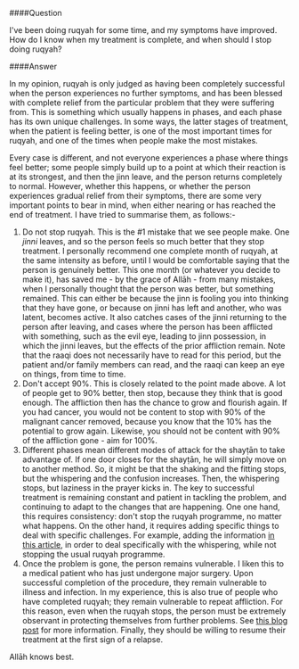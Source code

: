 [published: true]:/
[date: 2015-08-13]:/
[title: How Do I Know That My Treatment is Complete?]:/

####Question

I've been doing ruqyah for some time, and my symptoms have improved. How do I know when my treatment is complete, and when should I stop doing ruqyah?

####Answer

In my opinion, ruqyah is only judged as having been completely successful when the person experiences no further symptoms, and has been blessed with complete relief from the particular problem that they were suffering from. This is something which usually happens in phases, and each phase has its own unique challenges. In some ways, the latter stages of treatment, when the patient is feeling better, is one of the most important times for ruqyah, and one of the times when people make the most mistakes.

Every case is different, and not everyone experiences a phase where things feel better; some people simply build up to a point at which their reaction is at its strongest, and then the jinn leave, and the person returns completely to normal. However, whether this happens, or whether the person experiences gradual relief from their symptoms, there are some very important points to bear in mind, when either nearing or has reached the end of treatment. I have tried to summarise them, as follows:-

1. Do not stop ruqyah. This is the #1 mistake that we see people make. One *jinni* leaves, and so the person feels so much better that they stop treatment. I personally recommend one complete month of ruqyah, at the same intensity as before, until I would be comfortable saying that the person is genuinely better. This one month (or whatever you decide to make it), has saved me - by the grace of Allāh - from many mistakes, when I personally thought that the person was better, but something remained. This can either be because the jinn is fooling you into thinking that they have gone, or because on jinni has left and another, who was latent, becomes active. It also catches cases of the jinni returning to the person after leaving, and cases where the person has been afflicted with something, such as the evil eye, leading to jinn possession, in which the jinni leaves, but the effects of the prior affliction remain. Note that the raaqi does not necessarily have to read for this period, but the patient and/or family members can read, and the raaqi can keep an eye on things, from time to time.
2. Don't accept 90%. This is closely related to the point made above. A lot of people get to 90% better, then stop, because they think that is good enough. The affliction then has the chance to grow and flourish again. If you had cancer, you would not be content to stop with 90% of the malignant cancer removed, because you know that the 10% has the potential to grow again. Likewise, you should not be content with 90% of the affliction gone - aim for 100%.
3. Different phases mean different modes of attack for the shayṭān to take advantage of. If one door closes for the shayṭān, he will simply move on to another method. So, it might be that the shaking and the fitting stops, but the whispering and the confusion increases. Then, the whispering stops, but laziness in the prayer kicks in. The key to successful treatment is remaining constant and patient in tackling the problem, and continuing to adapt to the changes that are happening. One one hand, this requires consistency: don't stop the ruqyah programme, no matter what happens. On the other hand, it requires adding specific things to deal with specific challenges. For example, adding the information [in this article](http://muhammadtim.com/waswasah), in order to deal specifically with the whispering, while not stopping the usual ruqyah programme.
4. Once the problem is gone, the person remains vulnerable. I liken this to a medical patient who has just undergone major surgery. Upon successful completion of the procedure, they remain vulnerable to illness and infection. In my experience, this is also true of people who have completed ruqyah; they remain vulnerable to repeat affliction. For this reason, even when the ruqyah stops, the person must be extremely observant in protecting themselves from further problems. See [this blog post](http://muhammadtim.com/posts/how-can-i-protect-myself) for more information. Finally, they should be willing to resume their treatment at the first sign of a relapse.

Allāh knows best.